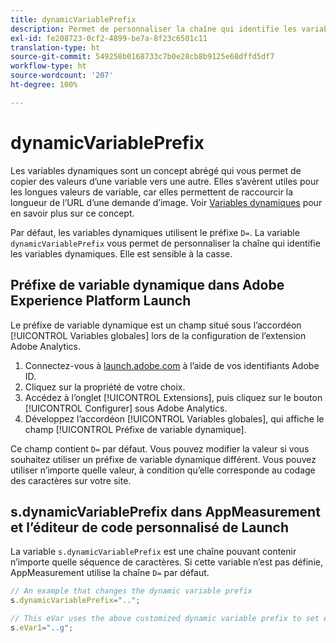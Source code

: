 ```yaml
---
title: dynamicVariablePrefix
description: Permet de personnaliser la chaîne qui identifie les variables dynamiques.
exl-id: fe208723-0cf2-4899-be7a-8f23c6501c11
translation-type: ht
source-git-commit: 549258b0168733c7b0e28cb8b9125e68dffd5df7
workflow-type: ht
source-wordcount: '207'
ht-degree: 100%

---
```


# dynamicVariablePrefix

Les variables dynamiques sont un concept abrégé qui vous permet de copier des valeurs d’une variable vers une autre. Elles s’avèrent utiles pour les longues valeurs de variable, car elles permettent de raccourcir la longueur de l’URL d’une demande d’image. Voir [Variables dynamiques](../page-vars/dynamic-variables.md) pour en savoir plus sur ce concept.

Par défaut, les variables dynamiques utilisent le préfixe `D=`. La variable `dynamicVariablePrefix` vous permet de personnaliser la chaîne qui identifie les variables dynamiques. Elle est sensible à la casse.

## Préfixe de variable dynamique dans Adobe Experience Platform Launch

Le préfixe de variable dynamique est un champ situé sous l’accordéon [!UICONTROL Variables globales] lors de la configuration de l’extension Adobe Analytics.

1. Connectez-vous à [launch.adobe.com](https://launch.adobe.com) à l’aide de vos identifiants Adobe ID.
2. Cliquez sur la propriété de votre choix.
3. Accédez à l’onglet [!UICONTROL Extensions], puis cliquez sur le bouton [!UICONTROL Configurer] sous Adobe Analytics.
4. Développez l’accordéon [!UICONTROL Variables globales], qui affiche le champ [!UICONTROL Préfixe de variable dynamique].

Ce champ contient `D=` par défaut. Vous pouvez modifier la valeur si vous souhaitez utiliser un préfixe de variable dynamique différent. Vous pouvez utiliser n’importe quelle valeur, à condition qu’elle corresponde au codage des caractères sur votre site.

## s.dynamicVariablePrefix dans AppMeasurement et l’éditeur de code personnalisé de Launch

La variable `s.dynamicVariablePrefix` est une chaîne pouvant contenir n’importe quelle séquence de caractères. Si cette variable n’est pas définie, AppMeasurement utilise la chaîne `D=` par défaut.

```js
// An example that changes the dynamic variable prefix
s.dynamicVariablePrefix="..";

// This eVar uses the above customized dynamic variable prefix to set eVar to page URL
s.eVar1="..g";
```
